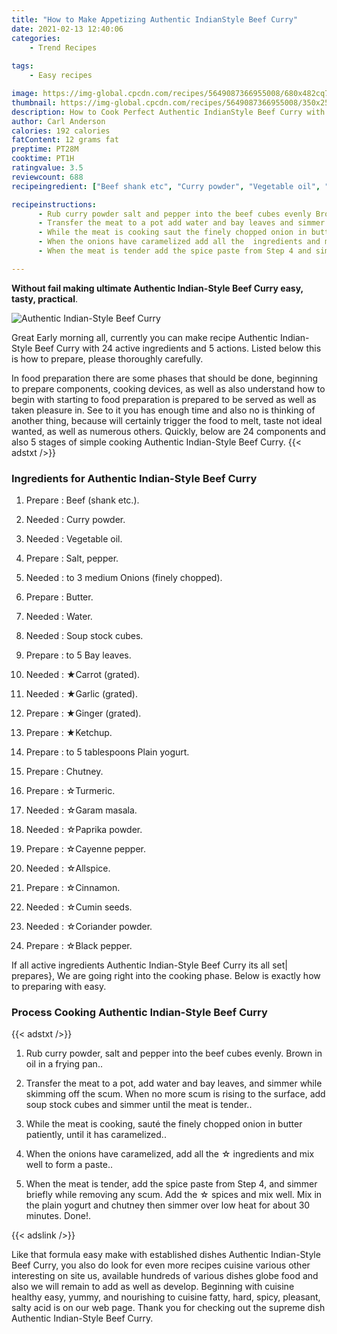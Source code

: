 ```yaml
---
title: "How to Make Appetizing Authentic IndianStyle Beef Curry"
date: 2021-02-13 12:40:06
categories:
    - Trend Recipes
    
tags:
    - Easy recipes

image: https://img-global.cpcdn.com/recipes/5649087366955008/680x482cq70/authentic-indian-style-beef-curry-recipe-main-photo.jpg
thumbnail: https://img-global.cpcdn.com/recipes/5649087366955008/350x250cq70/authentic-indian-style-beef-curry-recipe-main-photo.jpg
description: How to Cook Perfect Authentic IndianStyle Beef Curry with 24 ingredients and 5 stages of easy cooking.
author: Carl Anderson
calories: 192 calories
fatContent: 12 grams fat
preptime: PT28M
cooktime: PT1H
ratingvalue: 3.5
reviewcount: 688
recipeingredient: ["Beef shank etc", "Curry powder", "Vegetable oil", "Salt pepper", "to 3 medium Onions finely chopped", "Butter", "Water", "Soup stock cubes", "to 5 Bay leaves", "Carrot grated", "Garlic grated", "Ginger grated", "Ketchup", "to 5 tablespoons Plain yogurt", "Chutney", "Turmeric", "Garam masala", "Paprika powder", "Cayenne pepper", "Allspice", "Cinnamon", "Cumin seeds", "Coriander powder", "Black pepper"]

recipeinstructions: 
      - Rub curry powder salt and pepper into the beef cubes evenly Brown in oil in a frying pan 
      - Transfer the meat to a pot add water and bay leaves and simmer while skimming off the scum When no more scum is rising to the surface add soup stock cubes and simmer until the meat is tender 
      - While the meat is cooking saut the finely chopped onion in butter patiently until it has caramelized 
      - When the onions have caramelized add all the  ingredients and mix well to form a paste 
      - When the meat is tender add the spice paste from Step 4 and simmer briefly while removing any scum Add the  spices and mix well Mix in the plain yogurt and chutney then simmer over low heat for about 30 minutes Done

---
```




**Without fail making ultimate Authentic Indian-Style Beef Curry easy, tasty, practical**. 


![Authentic Indian-Style Beef Curry](https://img-global.cpcdn.com/recipes/5649087366955008/680x482cq70/authentic-indian-style-beef-curry-recipe-main-photo.jpg "Authentic Indian-Style Beef Curry")




Great Early morning all, currently you can make recipe Authentic Indian-Style Beef Curry with 24 active ingredients and 5 actions. Listed below this is how to prepare, please thoroughly carefully.

In food preparation there are some phases that should be done, beginning to prepare components, cooking devices, as well as also understand how to begin with starting to food preparation is prepared to be served as well as taken pleasure in. See to it you has enough time and also no is thinking of another thing, because will certainly trigger the food to melt, taste not ideal wanted, as well as numerous others. Quickly, below are 24 components and also 5 stages of simple cooking Authentic Indian-Style Beef Curry.
{{< adstxt />}}

### Ingredients for Authentic Indian-Style Beef Curry


1. Prepare  : Beef (shank etc.).

1. Needed  : Curry powder.

1. Needed  : Vegetable oil.

1. Prepare  : Salt, pepper.

1. Needed  : to 3 medium Onions (finely chopped).

1. Prepare  : Butter.

1. Needed  : Water.

1. Needed  : Soup stock cubes.

1. Prepare  : to 5 Bay leaves.

1. Needed  : ★Carrot (grated).

1. Needed  : ★Garlic (grated).

1. Prepare  : ★Ginger (grated).

1. Prepare  : ★Ketchup.

1. Prepare  : to 5 tablespoons Plain yogurt.

1. Prepare  : Chutney.

1. Prepare  : ☆Turmeric.

1. Needed  : ☆Garam masala.

1. Needed  : ☆Paprika powder.

1. Prepare  : ☆Cayenne pepper.

1. Needed  : ☆Allspice.

1. Prepare  : ☆Cinnamon.

1. Needed  : ☆Cumin seeds.

1. Needed  : ☆Coriander powder.

1. Prepare  : ☆Black pepper.



If all active ingredients Authentic Indian-Style Beef Curry its all set| prepares}, We are going right into the cooking phase. Below is exactly how to preparing with easy.

### Process Cooking Authentic Indian-Style Beef Curry

{{< adstxt />}}


1. Rub curry powder, salt and pepper into the beef cubes evenly. Brown in oil in a frying pan..



1. Transfer the meat to a pot, add water and bay leaves, and simmer while skimming off the scum. When no more scum is rising to the surface, add soup stock cubes and simmer until the meat is tender..



1. While the meat is cooking, sauté the finely chopped onion in butter patiently, until it has caramelized..



1. When the onions have caramelized, add all the ☆ ingredients and mix well to form a paste..



1. When the meat is tender, add the spice paste from Step 4, and simmer briefly while removing any scum. Add the ☆ spices and mix well. Mix in the plain yogurt and chutney then simmer over low heat for about 30 minutes. Done!.





{{< adslink />}}

Like that formula easy make with established dishes Authentic Indian-Style Beef Curry, you also do look for even more recipes cuisine various other interesting on site us, available hundreds of various dishes globe food and also we will remain to add as well as develop. Beginning with cuisine healthy easy, yummy, and nourishing to cuisine fatty, hard, spicy, pleasant, salty acid is on our web page. Thank you for checking out the supreme dish Authentic Indian-Style Beef Curry.
